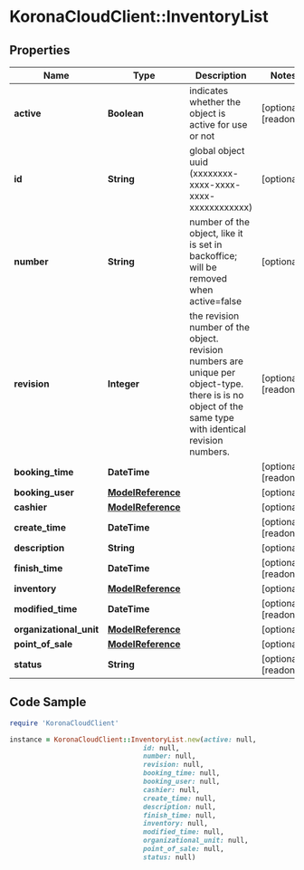 # KoronaCloudClient::InventoryList

## Properties

Name | Type | Description | Notes
------------ | ------------- | ------------- | -------------
**active** | **Boolean** | indicates whether the object is active for use or not | [optional] [readonly] 
**id** | **String** | global object uuid (xxxxxxxx-xxxx-xxxx-xxxx-xxxxxxxxxxxx) | [optional] 
**number** | **String** | number of the object, like it is set in backoffice; will be removed when active&#x3D;false | [optional] 
**revision** | **Integer** | the revision number of the object. revision numbers are unique per object-type. there is is no object of the same type with identical revision numbers. | [optional] [readonly] 
**booking_time** | **DateTime** |  | [optional] [readonly] 
**booking_user** | [**ModelReference**](ModelReference.md) |  | [optional] 
**cashier** | [**ModelReference**](ModelReference.md) |  | [optional] 
**create_time** | **DateTime** |  | [optional] [readonly] 
**description** | **String** |  | [optional] 
**finish_time** | **DateTime** |  | [optional] [readonly] 
**inventory** | [**ModelReference**](ModelReference.md) |  | [optional] 
**modified_time** | **DateTime** |  | [optional] [readonly] 
**organizational_unit** | [**ModelReference**](ModelReference.md) |  | [optional] 
**point_of_sale** | [**ModelReference**](ModelReference.md) |  | [optional] 
**status** | **String** |  | [optional] [readonly] 

## Code Sample

```ruby
require 'KoronaCloudClient'

instance = KoronaCloudClient::InventoryList.new(active: null,
                                 id: null,
                                 number: null,
                                 revision: null,
                                 booking_time: null,
                                 booking_user: null,
                                 cashier: null,
                                 create_time: null,
                                 description: null,
                                 finish_time: null,
                                 inventory: null,
                                 modified_time: null,
                                 organizational_unit: null,
                                 point_of_sale: null,
                                 status: null)
```


